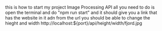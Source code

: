 this is how to start my project Image Processing API all you need to do is open the terminal and do "npm run start" 
and it should give you a link that has the website in it adn from the url you should be able to change the hieght and width 
http://localhost:${port}/api/height/width/fjord.jpg